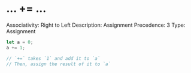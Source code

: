 # ... += ...

Associativity: Right to Left
Description: Assignment
Precedence: 3
Type: Assignment

```jsx
let a = 0;
a += 1;

// `+=` takes `1` and add it to `a`
// Then, assign the result of it to `a`
```
